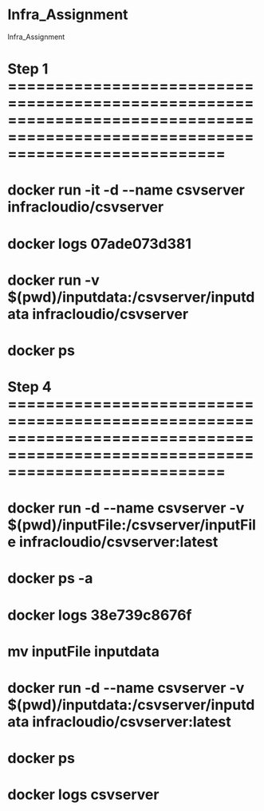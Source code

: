 # Infra_Assignment
Infra_Assignment

# Step 1 ===============================================================================================================================
# docker run -it -d --name csvserver infracloudio/csvserver
# docker logs 07ade073d381
# docker run -v $(pwd)/inputdata:/csvserver/inputdata infracloudio/csvserver
# docker ps


# Step 4 ===============================================================================================================================
# docker run -d --name csvserver -v $(pwd)/inputFile:/csvserver/inputFile infracloudio/csvserver:latest
# docker ps -a
# docker logs 38e739c8676f
# mv inputFile inputdata
# docker run -d --name csvserver -v $(pwd)/inputdata:/csvserver/inputdata infracloudio/csvserver:latest
# docker ps
# docker logs csvserver

